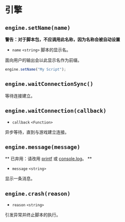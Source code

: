 # 引擎

## `engine.setName(name)`
**警告：对于脚本包，不应调用此名称，因为名称会被自动设置**

* `name` `<string>` 脚本的显示名。

面向用户的输出会以此显示名作为前缀。
```javascript
engine.setName("My Script");
```
## `engine.waitConnectionSync()`
等待连接建立。
## `engine.waitConnection(callback)`
* `callback` `<Function>`

异步等待，直到与游戏建立连接。

## `engine.message(message)`
** 已弃用：请改用 [printf](全局函数.md#printfformat-args) 或 [console.log](控制台.md#console.log)。 **

* `message` `<string>`

显示一条消息。

## `engine.crash(reason)`
* `reason` `<string>`

引发异常并终止脚本的执行。

